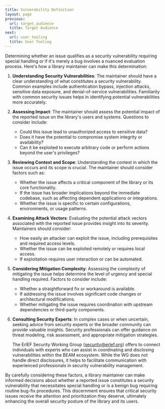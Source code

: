 ```yaml
---
title: Vulnerability Definition
layout: page
previous:
  url: target_audience
  title: Target Audience
next:
  url: user_tooling
  title: User Tooling
---
```


Determining whether an issue qualifies as a security vulnerability requiring
special handling or if it's merely a bug involves a nuanced evaluation process.
Here's how a library maintainer can make this determination:

1. **Understanding Security Vulnerabilities**: The maintainer should have a
   clear understanding of what constitutes a security vulnerability. Common
   examples include authentication bypass, injection attacks, sensitive data
   exposure, and denial-of-service vulnerabilities. Familiarity with common
   security issues helps in identifying potential vulnerabilities more
   accurately.

2. **Assessing Impact**: The maintainer should assess the potential impact of
   the reported issue on the library's users and systems. Questions to consider
   include:
   - Could this issue lead to unauthorized access to sensitive data?
   - Does it have the potential to compromise system integrity or availability?
   - Can it be exploited to execute arbitrary code or perform actions beyond the
     user's privileges?

1. **Reviewing Context and Scope**: Understanding the context in which the issue
   occurs and its scope is crucial. The maintainer should consider factors such
   as:
   - Whether the issue affects a critical component of the library or its core
     functionality.
   - If the issue has broader implications beyond the immediate codebase, such
     as affecting dependent applications or integrations.
   - Whether the issue is specific to certain configurations, environments, or
     usage patterns.

1. **Examining Attack Vectors**: Evaluating the potential attack vectors
   associated with the reported issue provides insight into its severity.
   Maintainers should consider:
   - How easily an attacker can exploit the issue, including prerequisites and
     required access levels.
   - Whether the issue can be exploited remotely or requires local access.
   - If exploitation requires user interaction or can be automated.

2. **Considering Mitigation Complexity**: Assessing the complexity of mitigating
   the issue helps determine the level of urgency and special handling required.
   Factors to consider include:
   - Whether a straightforward fix or workaround is available.
   - If addressing the issue involves significant code changes or architectural
     modifications.
   - Whether mitigating the issue requires coordination with upstream
     dependencies or third-party components.

3. **Consulting Security Experts**: In complex cases or when uncertain, seeking
   advice from security experts or the broader community can provide valuable
   insights. Security professionals can offer guidance on threat modeling, risk
   assessment, and appropriate mitigation strategies.

   The ErlEF Security Working Group ([security@erlef.org](mailto:security@erlef.org))
   offers to connect individuals with experts who can assist in coordinating and
   disclosing vulnerabilities within the BEAM ecosystem. While the WG does not
   handle direct disclosures, it helps to facilitate communication with experienced
   professionals in security vulnerability management.

By carefully considering these factors, a library maintainer can make informed
decisions about whether a reported issue constitutes a security vulnerability
that necessitates special handling or is a benign bug requiring routine bug-fix
procedures. This discernment ensures that critical security issues receive the
attention and prioritization they deserve, ultimately enhancing the overall
security posture of the library and its users.